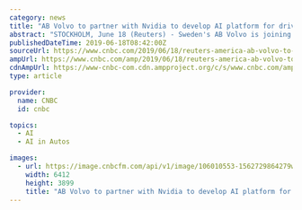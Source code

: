 ```yaml
---
category: news
title: "AB Volvo to partner with Nvidia to develop AI platform for driverless trucks"
abstract: "STOCKHOLM, June 18 (Reuters) - Sweden's AB Volvo is joining forces with U.S. chipmaker Nvidia to develop artificial intelligence used in self-driving trucks, the companies said on Tuesday. The agreement between Volvo and Nvidia is a long-term partnership ..."
publishedDateTime: 2019-06-18T08:42:00Z
sourceUrl: https://www.cnbc.com/2019/06/18/reuters-america-ab-volvo-to-partner-with-nvidia-to-develop-ai-platform-for-driverless-trucks.html
ampUrl: https://www.cnbc.com/amp/2019/06/18/reuters-america-ab-volvo-to-partner-with-nvidia-to-develop-ai-platform-for-driverless-trucks.html
cdnAmpUrl: https://www-cnbc-com.cdn.ampproject.org/c/s/www.cnbc.com/amp/2019/06/18/reuters-america-ab-volvo-to-partner-with-nvidia-to-develop-ai-platform-for-driverless-trucks.html
type: article

provider:
  name: CNBC
  id: cnbc

topics:
  - AI
  - AI in Autos

images:
  - url: https://image.cnbcfm.com/api/v1/image/106010553-1562729864279wallich.jpg?v=1562732386&amp;w=100&amp;h=75
    width: 6412
    height: 3899
    title: "AB Volvo to partner with Nvidia to develop AI platform for driverless trucks"
---
```

